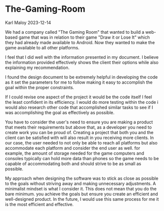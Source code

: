 # The-Gaming-Room

Karl Maloy 2023-12-14


We had a company called "The Gaming Room" that wanted to build a web-based game that was in relation to their game "Draw it or Lose It" which they had already made available to Android. Now they wanted to make the game available to all other platforms. 


I feel that I did well with the information presented in my document. I believe the information provided effectively shows the client their options while also explaining my recommendation.


I found the design document to be extremely helpful in developing the code as it set the parameters for me to follow making it easy to accomplish the goal within the proper constraints. 


If I could revise one aspect of the project it would be the code itself I feel the least confident in its efficiency. I would do more testing within the code i would also research other code that accomplished similar tasks to see if I was accomplishing the goal as effectively as possible.


You have to consider the user's need to ensure you are making a product that meets their requirements but above that, as a developer you need to create work you can be proud of. Creating a project that both you and the client can be satisfied with will also result in you receiving more clients. In our case, the user needed to not only be able to reach all platforms but also accommodate each platform and consider the end user as well. for example, the amount of storage needed for the game computers and consoles typically can hold more data than phones so the game needs to be capable of accommodating both and should strive to be as small as possible.


My approach when designing the software was to stick as close as possible to the goals without striving away and making unnecessary adjustments. A minimalist mindset is what I consider it. This does not mean that you do the bare minimum. you achieve the goals but ensure you create an efficient and well-designed product. In the future, I would use this same process for me it is the most efficient and effective.
